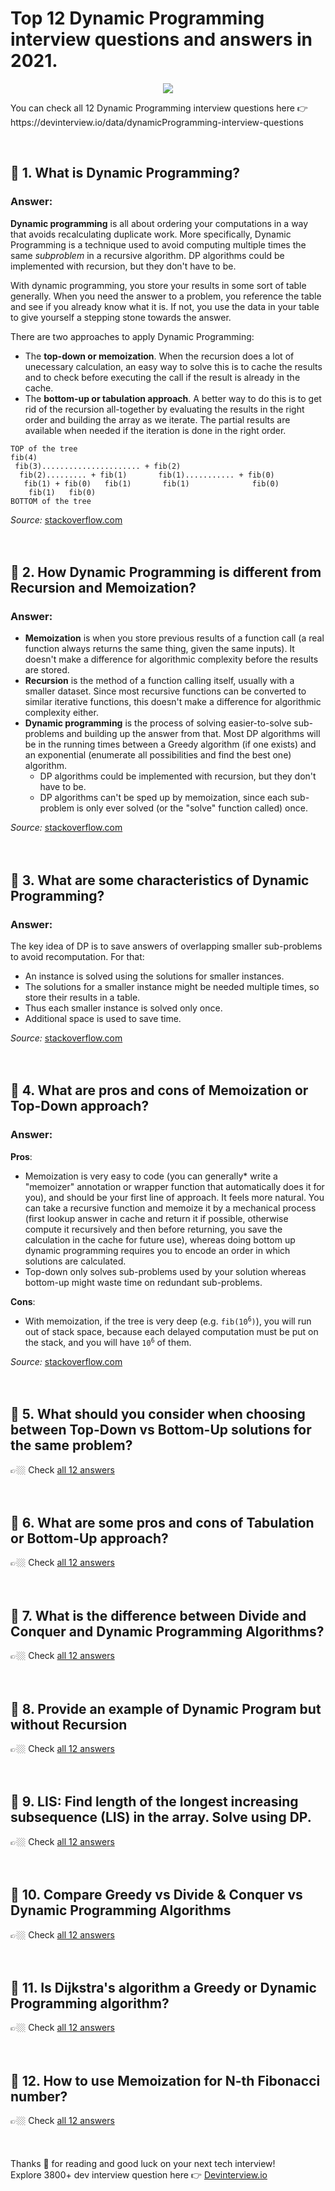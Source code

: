 <div data-v-5e9078c0="" data-v-b06dc010="" class="QuestionsList"><div data-v-5e9078c0=""><h1 data-v-5e9078c0="">
      Top 12 Dynamic Programming interview
      questions and answers in 2021.
    </h1> <p data-v-5e9078c0="" align="center"><a data-v-5e9078c0="" href="https://devinterview.io/"><img data-v-5e9078c0="" src="https://source.unsplash.com/collection/52661698/700x350"></a></p> <p data-v-5e9078c0="">
      You can check all
      12
      Dynamic Programming interview questions here 👉
      https://devinterview.io/data/dynamicProgramming-interview-questions
    </p> <br data-v-5e9078c0=""> <div data-v-5e9078c0="" class="unit"><div><h2>🔹 1. What is Dynamic Programming?</h2></div> <div><h3>Answer:</h3> <div class="answer"><div><div><div class="AnswerBody"><p><strong>Dynamic programming</strong> is all about ordering your computations in a way that avoids recalculating duplicate work. More specifically, Dynamic Programming is a technique used to avoid computing multiple times the same <em>subproblem</em> in a recursive algorithm. DP algorithms could be implemented with recursion, but they don't have to be.</p><p>With dynamic programming, you store your results in some sort of table generally. When you need the answer to a problem, you reference the table and see if you already know what it is. If not, you use the data in your table to give yourself a stepping stone towards the answer.</p><p>There are two approaches to apply Dynamic Programming:</p><ul><li>The <strong>top-down or memoization</strong>. When the recursion does a lot of unecessary calculation, an easy way to solve this is to cache the results and to check before executing the call if the result is already in the cache.</li><li>The <strong>bottom-up or tabulation approach</strong>. A better way to do this is to get rid of the recursion all-together by evaluating the results in the right order and building the array as we iterate. The partial results are available when needed if the iteration is done in the right order.</li></ul><pre><code><span class="token cMod">TOP</span> <span class="token cVar">of</span> the tree
<span class="token cMod">fib</span><span class="token cBase">(</span><span class="token cNum">4</span><span class="token cBase">)</span>
 <span class="token cMod">fib</span><span class="token cBase">(</span><span class="token cNum">3</span><span class="token cBase">)</span><span class="token cBase">...</span><span class="token cBase">...</span><span class="token cBase">...</span><span class="token cBase">...</span><span class="token cBase">...</span><span class="token cBase">...</span><span class="token cBase">...</span><span class="token cBase">.</span> <span class="token cBase">+</span> <span class="token cMod">fib</span><span class="token cBase">(</span><span class="token cNum">2</span><span class="token cBase">)</span>
  <span class="token cMod">fib</span><span class="token cBase">(</span><span class="token cNum">2</span><span class="token cBase">)</span><span class="token cBase">...</span><span class="token cBase">...</span><span class="token cBase">...</span> <span class="token cBase">+</span> <span class="token cMod">fib</span><span class="token cBase">(</span><span class="token cNum">1</span><span class="token cBase">)</span>       <span class="token cMod">fib</span><span class="token cBase">(</span><span class="token cNum">1</span><span class="token cBase">)</span><span class="token cBase">...</span><span class="token cBase">...</span><span class="token cBase">...</span><span class="token cBase">.</span><span class="token cBase">.</span> <span class="token cBase">+</span> <span class="token cMod">fib</span><span class="token cBase">(</span><span class="token cNum">0</span><span class="token cBase">)</span>
   <span class="token cMod">fib</span><span class="token cBase">(</span><span class="token cNum">1</span><span class="token cBase">)</span> <span class="token cBase">+</span> <span class="token cMod">fib</span><span class="token cBase">(</span><span class="token cNum">0</span><span class="token cBase">)</span>   <span class="token cMod">fib</span><span class="token cBase">(</span><span class="token cNum">1</span><span class="token cBase">)</span>       <span class="token cMod">fib</span><span class="token cBase">(</span><span class="token cNum">1</span><span class="token cBase">)</span>              <span class="token cMod">fib</span><span class="token cBase">(</span><span class="token cNum">0</span><span class="token cBase">)</span>
    <span class="token cMod">fib</span><span class="token cBase">(</span><span class="token cNum">1</span><span class="token cBase">)</span>   <span class="token cMod">fib</span><span class="token cBase">(</span><span class="token cNum">0</span><span class="token cBase">)</span>
<span class="token cMod">BOTTOM</span> <span class="token cVar">of</span> the tree</code></pre></div></div><div class="row my-2"><div><span><i>Source:</i>&nbsp;<span><a href="https://stackoverflow.com/questions/1065433/what-is-dynamic-programming" rel="noreferrer" target="_blank" title="What is Dynamic Programming? Interview Questions Source To Answer">stackoverflow.com</a></span></span>&nbsp; &nbsp;</div></div></div></div></div> <br><br></div><div data-v-5e9078c0="" class="unit"><div><h2>🔹 2. How Dynamic Programming is different from Recursion and Memoization?</h2></div> <div><h3>Answer:</h3> <div class="answer"><div><div><div class="AnswerBody"><ul><li><strong>Memoization</strong> is when you store previous results of a function call (a real function always returns the same thing, given the same inputs). It doesn't make a difference for algorithmic complexity before the results are stored.</li><li><strong>Recursion</strong> is the method of a function calling itself, usually with a smaller dataset. Since most recursive functions can be converted to similar iterative functions, this doesn't make a difference for algorithmic complexity either.</li><li><strong>Dynamic programming</strong> is the process of solving easier-to-solve sub-problems and building up the answer from that. Most DP algorithms will be in the running times between a Greedy algorithm (if one exists) and an exponential (enumerate all possibilities and find the best one) algorithm.<ul><li>DP algorithms could be implemented with recursion, but they don't have to be.</li><li>DP algorithms can't be sped up by memoization, since each sub-problem is only ever solved (or the "solve" function called) once.</li></ul></li></ul></div></div><div class="row my-2"><div><span><i>Source:</i>&nbsp;<span><a href="https://stackoverflow.com/questions/1065433/what-is-dynamic-programming" rel="noreferrer" target="_blank" title="How Dynamic Programming is different from Recursion and Memoization? Interview Questions Source To Answer">stackoverflow.com</a></span></span>&nbsp; &nbsp;</div></div></div></div></div> <br><br></div><div data-v-5e9078c0="" class="unit"><div><h2>🔹 3. What are some characteristics of Dynamic Programming?</h2></div> <div><h3>Answer:</h3> <div class="answer"><div><div><div class="AnswerBody"><p>The key idea of DP is to save answers of overlapping smaller sub-problems to avoid recomputation. For that:</p><ul><li>An instance is solved using the solutions for smaller instances.</li><li>The solutions for a smaller instance might be needed multiple times, so store their results in a table.</li><li>Thus each smaller instance is solved only once.</li><li>Additional space is used to save time.</li></ul></div></div><div class="row my-2"><div><span><i>Source:</i>&nbsp;<span><a href="https://stackoverflow.com/questions/1065433/what-is-dynamic-programming" rel="noreferrer" target="_blank" title="What are some characteristics of Dynamic Programming?  Interview Questions Source To Answer">stackoverflow.com</a></span></span>&nbsp; &nbsp;</div></div></div></div></div> <br><br></div><div data-v-5e9078c0="" class="unit"><div><h2>🔹 4. What are pros and cons of Memoization or Top-Down approach?</h2></div> <div><h3>Answer:</h3> <div class="answer"><div><div><div class="AnswerBody"><p><strong>Pros</strong>: </p><ul><li>Memoization is very easy to code (you can generally* write a "memoizer" annotation or wrapper function that automatically does it for you), and should be your first line of approach. It feels more natural. You can take a recursive function and memoize it by a mechanical process (first lookup answer in cache and return it if possible, otherwise compute it recursively and then before returning, you save the calculation in the cache for future use), whereas doing bottom up dynamic programming requires you to encode an order in which solutions are calculated.</li><li>Top-down only solves sub-problems used by your solution whereas bottom-up might waste time on redundant sub-problems.</li></ul><p><strong>Cons</strong>: </p><ul><li>With memoization, if the tree is very deep (e.g. <code>fib(10<sup>6</sup>)</code>), you will run out of stack space, because each delayed computation must be put on the stack, and you will have <code>10<sup>6</sup></code> of them.</li></ul></div></div><div class="row my-2"><div><span><i>Source:</i>&nbsp;<span><a href="https://stackoverflow.com/questions/6164629/what-is-the-difference-between-bottom-up-and-top-down" rel="noreferrer" target="_blank" title="What are pros and cons of Memoization or Top-Down approach? Interview Questions Source To Answer">stackoverflow.com</a></span></span>&nbsp; &nbsp;</div></div></div></div></div> <br><br></div><div data-v-5e9078c0="" class="unit"><div><h2>🔹 5. What should you consider when choosing between Top-Down vs Bottom-Up solutions for the same problem?</h2></div> <div>
    👉🏼 Check
    <a href="https://devinterview.io/data/dynamicProgramming-interview-questions">all 12 answers</a></div> <br><br></div><div data-v-5e9078c0="" class="unit"><div><h2>🔹 6. What are some pros and cons of Tabulation or Bottom-Up approach?</h2></div> <div>
    👉🏼 Check
    <a href="https://devinterview.io/data/dynamicProgramming-interview-questions">all 12 answers</a></div> <br><br></div><div data-v-5e9078c0="" class="unit"><div><h2>🔹 7. What is the difference between Divide and Conquer and Dynamic Programming Algorithms?</h2></div> <div>
    👉🏼 Check
    <a href="https://devinterview.io/data/dynamicProgramming-interview-questions">all 12 answers</a></div> <br><br></div><div data-v-5e9078c0="" class="unit"><div><h2>🔹 8. Provide an example of Dynamic Program but without Recursion</h2></div> <div>
    👉🏼 Check
    <a href="https://devinterview.io/data/dynamicProgramming-interview-questions">all 12 answers</a></div> <br><br></div><div data-v-5e9078c0="" class="unit"><div><h2>🔹 9. LIS: Find length of the longest increasing subsequence (LIS) in the array. Solve using DP.</h2></div> <div>
    👉🏼 Check
    <a href="https://devinterview.io/data/dynamicProgramming-interview-questions">all 12 answers</a></div> <br><br></div><div data-v-5e9078c0="" class="unit"><div><h2>🔹 10. Compare Greedy vs Divide &amp; Conquer vs Dynamic Programming Algorithms</h2></div> <div>
    👉🏼 Check
    <a href="https://devinterview.io/data/dynamicProgramming-interview-questions">all 12 answers</a></div> <br><br></div><div data-v-5e9078c0="" class="unit"><div><h2>🔹 11. Is Dijkstra's algorithm a Greedy or Dynamic Programming algorithm?</h2></div> <div>
    👉🏼 Check
    <a href="https://devinterview.io/data/dynamicProgramming-interview-questions">all 12 answers</a></div> <br><br></div><div data-v-5e9078c0="" class="unit"><div><h2>🔹 12. How to use Memoization for N-th Fibonacci number?</h2></div> <div>
    👉🏼 Check
    <a href="https://devinterview.io/data/dynamicProgramming-interview-questions">all 12 answers</a></div> <br><br></div> <div data-v-5e9078c0="" class="end"></div> <br data-v-5e9078c0="">
    Thanks 🙌 for reading and good luck on your next tech interview!
    <br data-v-5e9078c0="">
    Explore 3800+ dev interview question here 👉
    <a data-v-5e9078c0="" href="https://devinterview.io/">Devinterview.io</a></div> <!----></div>
